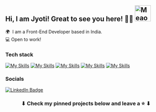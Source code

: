 ## Hi, I am Jyoti! Great to see you here! 👋🏻  <!--<img src="https://raw.githubusercontent.com/aemmadi/aemmadi/master/wave.gif" width="30px"> --> <img src="https://i.imgur.com/veZrcC7.gif" alt="Meaow" width="50" /> 

🌍  I am a Front-End Developer based in India.
<br/>
💻  Open to work!
<br/>

### Tech stack

[![My Skills](https://skillicons.dev/icons?i=html,css)](https://skillicons.dev) [![My Skills](https://skillicons.dev/icons?i=js,ts)](https://skillicons.dev) [![My Skills](https://skillicons.dev/icons?i=react,next)](https://skillicons.dev)  [![My Skills](https://skillicons.dev/icons?i=tailwind,scss)](https://skillicons.dev)  [![My Skills](https://skillicons.dev/icons?i=figma)](https://skillicons.dev)
<br/>

### Socials

<div id="badges">
  <a href="https://www.linkedin.com/in/jyoti-prakash-rout/">
    <img src="https://img.shields.io/badge/LinkedIn-blue?style=for-the-badge&logo=linkedin&logoColor=white" alt="LinkedIn Badge"/>
  </a>
</div>




<h3 align="center">
	⬇ Check my pinned projects below and leave a ⭐️ ⬇
</h3>





